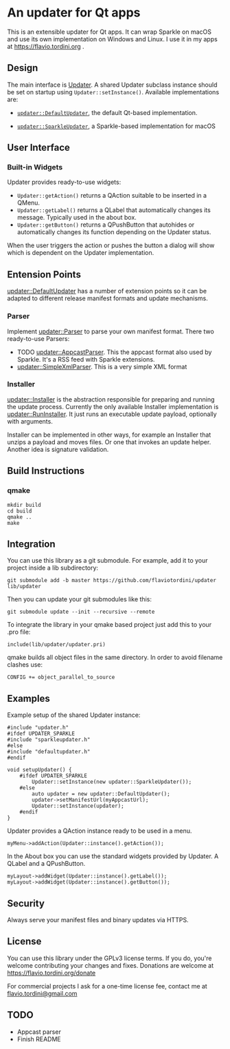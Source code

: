 # An updater for Qt apps

This is an extensible updater for Qt apps. It can wrap Sparkle on macOS and use its own implementation on Windows and Linux. I use it in my apps at https://flavio.tordini.org .

## Design

The main interface is [Updater](https://github.com/flaviotordini/updater/blob/master/src/updater.h). A shared Updater subclass instance should be set on startup using `Updater::setInstance()`. Available implementations are:

- [`updater::DefaultUpdater`](https://github.com/flaviotordini/updater/blob/master/src/impl/defaultupdater.h), the default Qt-based implementation.

- [`updater::SparkleUpdater`](https://github.com/flaviotordini/updater/blob/master/src/sparkle/sparkleupdater.h), a Sparkle-based implementation for macOS

## User Interface

### Built-in Widgets

Updater provides ready-to-use widgets:

- `Updater::getAction()` returns a QAction suitable to be inserted in a QMenu.
- `Updater::getLabel()` returns a QLabel that automatically changes its message. Typically used in the about box.
- `Updater::getButton()` returns a QPushButton that autohides or automatically changes its function depending on the Updater status.

When the user triggers the action or pushes the button a dialog will show which is dependent on the Updater implementation.

## Entension Points

[updater::DefaultUpdater](https://github.com/flaviotordini/updater/blob/master/src/impl/defaultupdater.h) has a number of extension points so it can be adapted to different release manifest formats and update mechanisms.

### Parser

Implement [updater::Parser](https://github.com/flaviotordini/updater/blob/master/src/impl/parser.h) to parse your own manifest format. There two ready-to-use Parsers:

- TODO [updater::AppcastParser](https://github.com/flaviotordini/updater/blob/master/src/impl/appcastparser.h). This the appcast format also used by Sparkle. It's a RSS feed with Sparkle extensions.
- [updater::SimpleXmlParser](https://github.com/flaviotordini/updater/blob/master/src/impl/simplexmlparser.h). This is a very simple XML format

### Installer

[updater::Installer](https://github.com/flaviotordini/updater/blob/master/src/impl/installer.h) is the abstraction responsible for preparing and running the update process. Currently the only available Installer implementation is [updater::RunInstaller](https://github.com/flaviotordini/updater/blob/master/src/impl/runinstaller.h). It just runs an executable update payload, optionally with arguments.

Installer can be implemented in other ways, for example an Installer that unzips a payload and moves files. Or one that invokes an update helper. Another idea is signature validation.

## Build Instructions

### qmake
```
mkdir build
cd build
qmake ..
make
```

## Integration

You can use this library as a git submodule. For example, add it to your project inside a lib subdirectory:

```
git submodule add -b master https://github.com/flaviotordini/updater lib/updater
```

Then you can update your git submodules like this:

```
git submodule update --init --recursive --remote
```

To integrate the library in your qmake based project just add this to your .pro file:

```
include(lib/updater/updater.pri)
```

qmake builds all object files in the same directory. In order to avoid filename clashes use:

```
CONFIG += object_parallel_to_source
```

## Examples

Example setup of the shared Updater instance:

```
#include "updater.h"
#ifdef UPDATER_SPARKLE
#include "sparkleupdater.h"
#else
#include "defaultupdater.h"
#endif

void setupUpdater() {
    #ifdef UPDATER_SPARKLE
        Updater::setInstance(new updater::SparkleUpdater());
    #else
        auto updater = new updater::DefaultUpdater();
        updater->setManifestUrl(myAppcastUrl);
        Updater::setInstance(updater);
    #endif
}
```

Updater provides a QAction instance ready to be used in a menu.

```
myMenu->addAction(Updater::instance().getAction());
```

In the About box you can use the standard widgets provided by Updater. A QLabel and a QPushButton.

```
myLayout->addWidget(Updater::instance().getLabel());
myLayout->addWidget(Updater::instance().getButton());
```

## Security

Always serve your manifest files and binary updates via HTTPS.

## License

You can use this library under the GPLv3 license terms. If you do, you're welcome contributing your changes and fixes. Donations are welcome at https://flavio.tordini.org/donate

For commercial projects I ask for a one-time license fee, contact me at flavio.tordini@gmail.com

## TODO
- Appcast parser
- Finish README